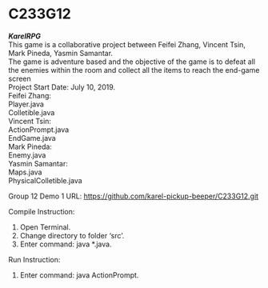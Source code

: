 # C233G12
***********************************************KarelRPG*********************************************** <br/>
This game is a collaborative project between Feifei Zhang, Vincent Tsin, Mark Pineda, Yasmin Samantar.<br/>
The game is adventure based and the objective of the game is to defeat all the enemies within the room and collect all the items to reach the end-game screen <br/> 
Project Start Date: July 10, 2019.<br/>
Feifei Zhang:<br/>
Player.java<br/>
Colletible.java<br/>
Vincent Tsin:<br/>
ActionPrompt.java<br/>
EndGame.java<br/>
Mark Pineda:<br/>
Enemy.java<br/>
Yasmin Samantar:<br/>
Maps.java<br/>
PhysicalColletible.java<br/>

Group 12 Demo 1 URL: https://github.com/karel-pickup-beeper/C233G12.git

Compile Instruction:
1. Open Terminal.
2. Change directory to folder ‘src’.
3. Enter command: java *.java.

Run Instruction:
1. Enter command: java ActionPrompt.

